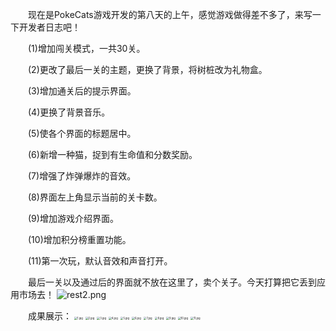 &emsp;&emsp;现在是PokeCats游戏开发的第八天的上午，感觉游戏做得差不多了，来写一下开发者日志吧！

&emsp;&emsp;(1)增加闯关模式，一共30关。

&emsp;&emsp;(2)更改了最后一关的主题，更换了背景，将树桩改为礼物盒。

&emsp;&emsp;(3)增加通关后的提示界面。

&emsp;&emsp;(4)更换了背景音乐。

&emsp;&emsp;(5)使各个界面的标题居中。

&emsp;&emsp;(6)新增一种猫，捉到有生命值和分数奖励。

&emsp;&emsp;(7)增强了炸弹爆炸的音效。

&emsp;&emsp;(8)界面左上角显示当前的关卡数。

&emsp;&emsp;(9)增加游戏介绍界面。

&emsp;&emsp;(10)增加积分榜重置功能。

&emsp;&emsp;(11)第一次玩，默认音效和声音打开。

&emsp;&emsp;最后一关以及通过后的界面就不放在这里了，卖个关子。今天打算把它丢到应用市场去！
<img src="https://i.loli.net/2018/01/30/5a6fc870730d1.png" alt="rest2.png" title="rest2.png" />

&emsp;&emsp;成果展示：
<img src="https://i.loli.net/2018/01/30/5a6fc6ecaf2c1.jpg" alt="1.jpg" title="1.jpg" style="zoom:30%"/>
<img src="https://i.loli.net/2018/01/30/5a6fc6edd3d20.jpg" alt="2.jpg" title="2.jpg" style="zoom:30%"/>
<img src="https://i.loli.net/2018/01/30/5a6fc6ef998d8.jpg" alt="3.jpg" title="3.jpg" style="zoom:30%"/>
<img src="https://i.loli.net/2018/01/30/5a6fc6eeb66ec.jpg" alt="4.jpg" title="4.jpg" style="zoom:30%"/>
<img src="https://i.loli.net/2018/01/30/5a6fc6eea4460.jpg" alt="5.jpg" title="5.jpg" style="zoom:30%"/>
<img src="https://i.loli.net/2018/01/30/5a6fc6efa2df1.jpg" alt="6.jpg" title="6.jpg" style="zoom:30%"/>
<img src="https://i.loli.net/2018/01/30/5a6fc6eee5a41.jpg" alt="7.jpg" title="7.jpg" style="zoom:30%"/>
<img src="https://i.loli.net/2018/01/30/5a6fc6eeac7a3.jpg" alt="8.jpg" title="8.jpg" style="zoom:30%"/>
<img src="https://i.loli.net/2018/01/30/5a6fc6ee6fc18.jpg" alt="9.jpg" title="9.jpg" style="zoom:30%"/>
<img src="https://i.loli.net/2018/01/30/5a6fc6ee9a564.jpg" alt="10.jpg" title="10.jpg" style="zoom:30%"/>
<img src="https://i.loli.net/2018/01/30/5a6fc7bad100b.jpg" alt="11.jpg" title="11.jpg" style="zoom:30%"/>
